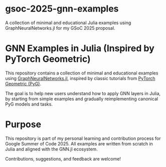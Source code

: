 # gsoc-2025-gnn-examples
A collection of minimal and educational Julia examples using GraphNeuralNetworks.jl for my GSoC 2025 proposal.

# GNN Examples in Julia (Inspired by PyTorch Geometric)
This repository contains a collection of minimal and educational examples using [GraphNeuralNetworks.jl](https://github.com/JuliaGraphs/GraphNeuralNetworks.jl), inspired by classic tutorials from [PyTorch Geometric (PyG)](https://pytorch-geometric.readthedocs.io).

The goal is to help new users understand how to apply GNN layers in Julia, by starting from simple examples and gradually reimplementing canonical PyG models and tasks.

# Purpose
This repository is part of my personal learning and contribution process for Google Summer of Code 2025.
All examples are written from scratch in Julia and aligned with the GNN.jl ecosystem.

Contributions, suggestions, and feedback are welcome!
